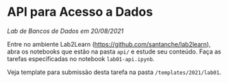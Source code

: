 # API para Acesso a Dados
*Lab de Bancos de Dados em 20/08/2021*

Entre no ambiente Lab2Learn (https://github.com/santanche/lab2learn), abra os notebooks que estão na pasta `api/` e estude seu conteúdo. Faça as tarefas especificadas no notebook `lab01-api.ipynb`.

Veja template para submissão desta tarefa na pasta `/templates/2021/lab01`.
